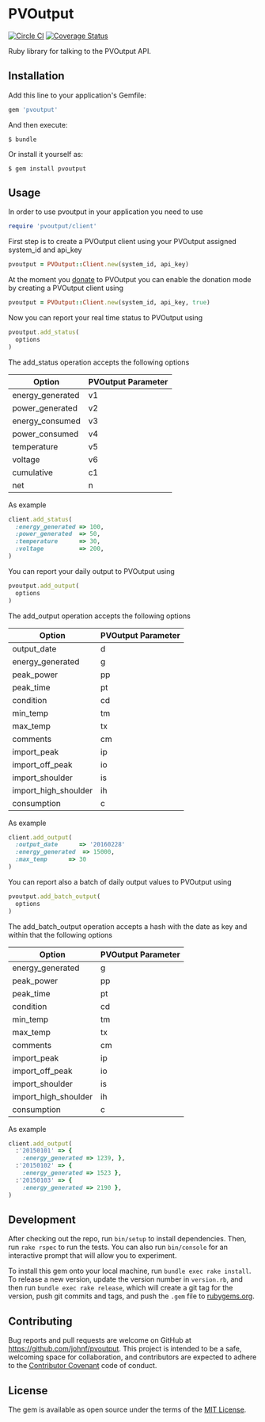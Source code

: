 # PVOutput

[![Circle CI](https://circleci.com/gh/johnf/pvoutput.svg?style=svg)](https://circleci.com/gh/johnf/pvoutput)
[![Coverage Status](https://coveralls.io/repos/johnf/pvoutput/badge.svg?branch=master&service=github)](https://coveralls.io/github/johnf/pvoutput?branch=master)

Ruby library for talking to the PVOutput API.

## Installation

Add this line to your application's Gemfile:

```ruby
gem 'pvoutput'
```

And then execute:

    $ bundle

Or install it yourself as:

    $ gem install pvoutput

## Usage

In order to use pvoutput in your application you need to use

```ruby
require 'pvoutput/client'
```

First step is to create a PVOutput client using your PVOutput assigned system_id and api_key

```ruby
pvoutput = PVOutput::Client.new(system_id, api_key)
```

At the moment you [donate](http://pvoutput.org/donate.jsp) to PVOutput you can enable the donation mode by creating a PVOutput client using

```ruby
pvoutput = PVOutput::Client.new(system_id, api_key, true)
```

Now you can report your real time status to PVOutput using

```ruby
pvoutput.add_status(
  options
)
```

The add_status operation accepts the following options

| Option           | PVOutput Parameter |
| ---------------- | ------------------ |
| energy_generated | v1 |
| power_generated  | v2 |
| energy_consumed  | v3 |
| power_consumed   | v4 |
| temperature      | v5 |
| voltage          | v6 |
| cumulative       | c1 |
| net              | n |

As example

```ruby
client.add_status(
  :energy_generated => 100,
  :power_generated  => 50,
  :temperature      => 30,
  :voltage          => 200,
)
```

You can report your daily output to PVOutput using

```ruby
pvoutput.add_output(
  options
)
```

The add_output operation accepts the following options

| Option                | PVOutput Parameter |
| --------------------- | ------------------ |
| output_date           | d |
| energy_generated      | g |
| peak_power            | pp |
| peak_time             | pt |
| condition             | cd |
| min_temp              | tm |
| max_temp              | tx |
| comments              | cm |
| import_peak           | ip |
| import_off_peak       | io |
| import_shoulder       | is |
| import_high_shoulder  | ih |
| consumption           | c |

As example

```ruby
client.add_output(
  :output_date      => '20160228'
  :energy_generated  => 15000,
  :max_temp      => 30
)
```

You can report also a batch of daily output values to PVOutput using

```ruby
pvoutput.add_batch_output(
  options
)
```

The add_batch_output operation accepts a hash with the date as key and within that the following options

| Option                | PVOutput Parameter |
| --------------------- | ------------------ |
| energy_generated      | g |
| peak_power            | pp |
| peak_time             | pt |
| condition             | cd |
| min_temp              | tm |
| max_temp              | tx |
| comments              | cm |
| import_peak           | ip |
| import_off_peak       | io |
| import_shoulder       | is |
| import_high_shoulder  | ih |
| consumption           | c |

As example

```ruby
client.add_output(
  :'20150101' => {
    :energy_generated => 1239, },
  :'20150102' => {
    :energy_generated => 1523 },
  :'20150103' => {
    :energy_generated => 2190 },
)
```

## Development

After checking out the repo, run `bin/setup` to install dependencies. Then, run `rake rspec` to run the tests. You can also run `bin/console` for an interactive prompt that will allow you to experiment.

To install this gem onto your local machine, run `bundle exec rake install`. To release a new version, update the version number in `version.rb`, and then run `bundle exec rake release`, which will create a git tag for the version, push git commits and tags, and push the `.gem` file to [rubygems.org](https://rubygems.org).

## Contributing

Bug reports and pull requests are welcome on GitHub at https://github.com/johnf/pvoutput. This project is intended to be a safe, welcoming space for collaboration, and contributors are expected to adhere to the [Contributor Covenant](http://contributor-covenant.org) code of conduct.


## License

The gem is available as open source under the terms of the [MIT License](http://opensource.org/licenses/MIT).

